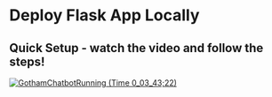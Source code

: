 # Deploy Flask App Locally

## Quick Setup - watch the video and follow the steps!
[![GothamChatbotRunning (Time 0_03_43;22)](https://user-images.githubusercontent.com/72572922/142130928-091cd65e-e842-447a-8906-7fb5221287b2.png)](https://youtu.be/JRAIZeZ7IfA)
